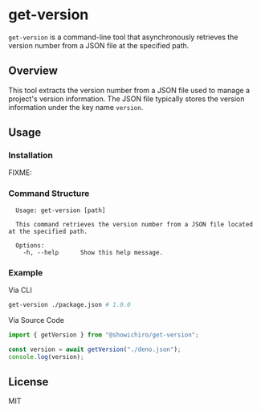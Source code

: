 # get-version

`get-version` is a command-line tool that asynchronously retrieves the version
number from a JSON file at the specified path.

## Overview

This tool extracts the version number from a JSON file used to manage a
project's version information. The JSON file typically stores the version
information under the key name `version`.

## Usage

### Installation

FIXME:

### Command Structure

```console
  Usage: get-version [path]

  This command retrieves the version number from a JSON file located at the specified path.

  Options:
    -h, --help      Show this help message.
```

### Example

Via CLI

```sh
get-version ./package.json # 1.0.0
```

Via Source Code

```ts
import { getVersion } from "@showichiro/get-version";

const version = await getVersion("./deno.json");
console.log(version);
```

## License

MIT

